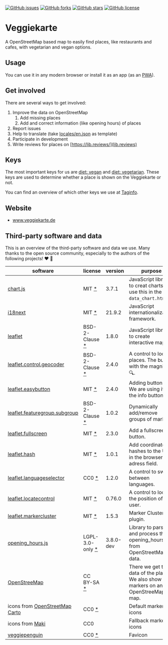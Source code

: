 [![GitHub issues](https://img.shields.io/github/issues/piratenpanda/veggiekarte)](https://github.com/piratenpanda/veggiekarte/issues)
[![GitHub forks](https://img.shields.io/github/forks/piratenpanda/veggiekarte)](https://github.com/piratenpanda/veggiekarte/network)
[![GitHub stars](https://img.shields.io/github/stars/piratenpanda/veggiekarte)](https://github.com/piratenpanda/veggiekarte/stargazers)
[![GitHub license](https://img.shields.io/github/license/piratenpanda/veggiekarte?style=plastic)](https://github.com/piratenpanda/veggiekarte/blob/master/LICENSE)

# Veggiekarte

A OpenStreetMap based map to easily find places, like restaurants and cafes, with vegetarian and vegan options.

## Usage

You can use it in any modern browser or install it as an app (as an [PWA](https://en.wikipedia.org/wiki/Progressive_web_application)).

## Get involved

There are several ways to get involved:

1. Improve the data on OpenStreetMap
   1. Add missing places
   2. Add and correct information (like opening hours) of places
2. Report issues
3. Help to translate (take [locales/en.json](locales/en.json) as template)
4. Participate in development
5. Write reviews for places on [https://lib.reviews/](lib.reviews)

## Keys

The most important keys for us are [diet: vegan](https://wiki.openstreetmap.org/wiki/DE:Key:diet:vegan) and [diet: vegetarian](https://wiki.openstreetmap.org/wiki/DE:Key:diet:vegetarian). These keys are used to determine whether a place is shown on the Veggiekarte or not.

You can find an overview of which other keys we use at [Taginfo](https://taginfo.openstreetmap.org/projects/veggiekarte#tags).

## Website

- www.veggiekarte.de

## Third-party software and data

This is an overview of the third-party software and data we use. Many thanks to the open source community, especially to the authors of the following projects! ❤️ 🍻

| software                                                                                   | license                                                                                                          | version   | purpose                                                                               |
| ------------------------------------------------------------------------------------------ | ---------------------------------------------------------------------------------------------------------------- | --------- | ------------------------------------------------------------------------------------- |
| [chart.js](https://github.com/chartjs/Chart.js) | MIT [*](https://github.com/chartjs/Chart.js/blob/master/LICENSE.md) | 3.7.1 | JavaScript library to creat charts. We use this in the `data_chart.html`. |
| [i18next](https://github.com/i18next/i18next) | MIT [*](https://github.com/i18next/i18next/blob/master/LICENSE) | 21.9.2    | JavaScript internationalization framework. |
| [leaflet](https://github.com/Leaflet/Leaflet/) | BSD-2-Clause [*](https://github.com/Leaflet/Leaflet/blob/master/LICENSE) | 1.8.0 | JavaScript library to create interactive maps. |
| [leaflet.control.geocoder](https://github.com/perliedman/leaflet-control-geocoder/) | BSD-2-Clause [*](https://github.com/perliedman/leaflet-control-geocoder/blob/master/LICENSE) | 2.4.0 | A control to locate places. The button with the magnifier 🔍. |
| [leaflet.easybutton](https://github.com/CliffCloud/Leaflet.EasyButton) | MIT [*](https://github.com/CliffCloud/Leaflet.EasyButton/blob/master/LICENSE) | 2.4.0 | Adding buttons. We are using it for the info button. |
| [leaflet.featuregroup.subgroup](https://github.com/ghybs/Leaflet.FeatureGroup.SubGroup) | BSD-2-Clause [*](https://github.com/ghybs/Leaflet.FeatureGroup.SubGroup/blob/master/LICENSE) | 1.0.2 | Dynamically add/remove groups of markers. |
| [leaflet.fullscreen](https://github.com/brunob/leaflet.fullscreen) | MIT [\*](https://github.com/brunob/leaflet.fullscreen/blob/master/LICENSE) | 2.3.0 | Add a fullscreen button. |
| [leaflet.hash](https://github.com/siimots/leaflet-hash) | MIT [*](https://github.com/siimots/leaflet-hash/blob/master/LICENSE.md) | 1.0.1 | Add coordinate hashes to the URL in the browser adress field. |
| [leaflet.languageselector](https://github.com/KristjanESPERANTO/Leaflet.LanguageSelector/) |CC0 [*](https://github.com/KristjanESPERANTO/Leaflet.LanguageSelector/blob/master/LICENSE) | 1.2.0 | A control to switch between languages. |
| [leaflet.locatecontrol](https://github.com/domoritz/leaflet-locatecontrol/) | MIT [*](https://github.com/domoritz/leaflet-locatecontrol/blob/gh-pages/LICENSE) | 0.76.0 | A control to locate the position of the user. |
| [leaflet.markercluster](https://github.com/Leaflet/Leaflet.markercluster/) | MIT [*](https://github.com/Leaflet/Leaflet.markercluster/blob/master/MIT-LICENCE.txt) | 1.5.3 | Marker Clustering plugin. |
| [opening_hours.js](https://github.com/opening-hours/opening_hours.js) | LGPL-3.0-only [*](https://github.com/opening-hours/opening_hours.js/blob/master/LICENSES/LGPL-3.0-or-later.txt) |3.8.0-dev |Library to parse and process the opening_hours tag from OpenStreetMap data. |
| [OpenStreeMap](https://www.openstreetmap.org) | CC BY-SA [*](https://www.openstreetmap.org/copyright) |  | There we get the data of the places. We also show the markers on an OpenStreeMap map. |
| icons from [OpenStreetMap Carto](https://github.com/gravitystorm/openstreetmap-carto) | CC0 [*](https://github.com/gravitystorm/openstreetmap-carto/blob/master/LICENSE.txt) |  | Default marker icons |
| icons from [Maki](https://labs.mapbox.com/maki-icons/) | CC0 |  | Fallback marker icons |
| [veggiepenguin](https://openclipart.org/detail/189178/veggiepenguin) | CC0 [*](https://openclipart.org/share) |  | Favicon |
